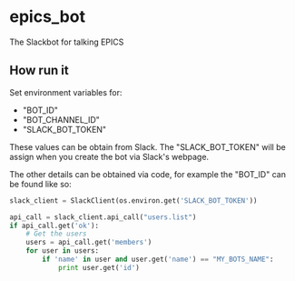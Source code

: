 # epics_bot
The Slackbot for talking EPICS

## How run it

Set environment variables for:

* "BOT_ID"
* "BOT_CHANNEL_ID"
* "SLACK_BOT_TOKEN"

These values can be obtain from Slack. The "SLACK_BOT_TOKEN" will be assign when you create the bot via Slack's webpage.

The other details can be obtained via code, for example the "BOT_ID" can be found like so:

```python
slack_client = SlackClient(os.environ.get('SLACK_BOT_TOKEN'))

api_call = slack_client.api_call("users.list")
if api_call.get('ok'):
    # Get the users
    users = api_call.get('members')
    for user in users:
        if 'name' in user and user.get('name') == "MY_BOTS_NAME":
            print user.get('id')
```
